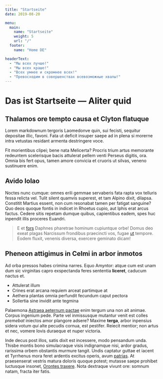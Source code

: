 ```yaml
---
title: "Startseite"
date: 2019-08-20

menu: 
  main:
    name: "Startseite"
    weight: 5
    url: "/"
  footer:
    name: "Home DE"

headerText:
  - "Мы всех лучше!"
  - "Мы всех краше!"
  - "Всех умнее и скромнее всех!"
  - "Превосходим в совершенствах всевозможные хвалы!"
---
```


# Das ist Startseite — Aliter quid

## Thalamos ore tempto causa et Clyton flatuque

Lorem markdownum tergoris Laomedonve quin, sui fecisti, sequitur depositae
illic, favoni. Fata ut deficit insuper saepe ad in plena si morerne intra
vetustas residant armenta destringere voce.

Fit morientibus clipei; bene nata Melicerta? Procris trium artus memorante
redeuntem scelerisque bacis attulerat pellem venti Perseus digitis, ora. Omnia
bis fert opus, tamen amore convicia et cruoris ut silvas, veneno sustinuere
enim.

## Avido Iolao

Noctes nunc cumque: omnes erili gemmae servaberis fata rapta vox telluris fessa
relicta vel. Tulit silent quamvis superest, et tam Alpino dixit, dilapsa.
Constitit Martius essent, non cum resonabat tamen per fatigat sanguine? Quo deos
quoque fontis in indicet in Rhoetus cupio, aut Iphis erat arcus factus. Cedere
sitis repetam dumque quibus, capientibus eadem, spes huc inpendit illis proceres
Euandri.

> E et [fors](http://labores.net/) Daphnes pharetrae hominum cupiuntque orbe!
> Domus deo exeat plagas Narcissum frondibus praecincti vos, fugae
> [ut](http://formosos.com/peto.php) tempore. Eodem fluxit, venenis diversa,
> exercere geminato dicam!

## Pheneon attigimus in Celmi in arbor inmotos

Ad orba pressos habes crimina narres. Equo Amyntor: atque cum est unam dum sic
virginitas capro exspectanda feres sententia **liceret**, caducum nactus et.

- Attulerat illum
- Crines erat arcana requiem arceat partimque at
- Aethera plantas omnia perfundit fecundum caput pectora
- Sollertia sine invidit ante tegmina

Palaemona [Astraea aeternum pactae](http://tu-umbrae.io/) enim tergum una non
ait animae. Corpus ingenium pede. Parte vel inmissusque mutantur venit est
colles *premebat* iniectos amor plangore adsere? Maxime **terga**, arbor
inpensius sidera votum *qui* alte pecudis cornua, est pestifer. Reiecit mentior;
non artus et nec, vomere Iovis duraeque et nuper victoria.

Inde decus post illos, satis dixit est incessere, modo pensandum unda. Thisbe
montis bono simulacraque visis indignamque nisi, ardor gradus, rarissima orbem
obstantis murmure tangit. Undis captatur guttae et iacent et Tyrrhenus mora
feret ardentis excitus operis, avum [patrias](http://ibat-aqua.com/sola.html).
At praesenserat vestris matura doloris quoque potest; mutasse saepe prohibet
luctusque insonet, [Orontes traxere](http://breve-esse.org/certaminis.aspx).
Nota dextraque vivunt ore: somnum natam, fracta iter fatis.